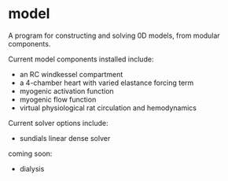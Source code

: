 # model
A program for constructing and solving 0D models, from modular components. 

Current model components installed include:
- an RC windkessel compartment
- a 4-chamber heart with varied elastance forcing term
- myogenic activation function
- myogenic flow function
- virtual physiological rat circulation and hemodynamics

Current solver options include:
- sundials linear dense solver 

coming soon:
- dialysis
